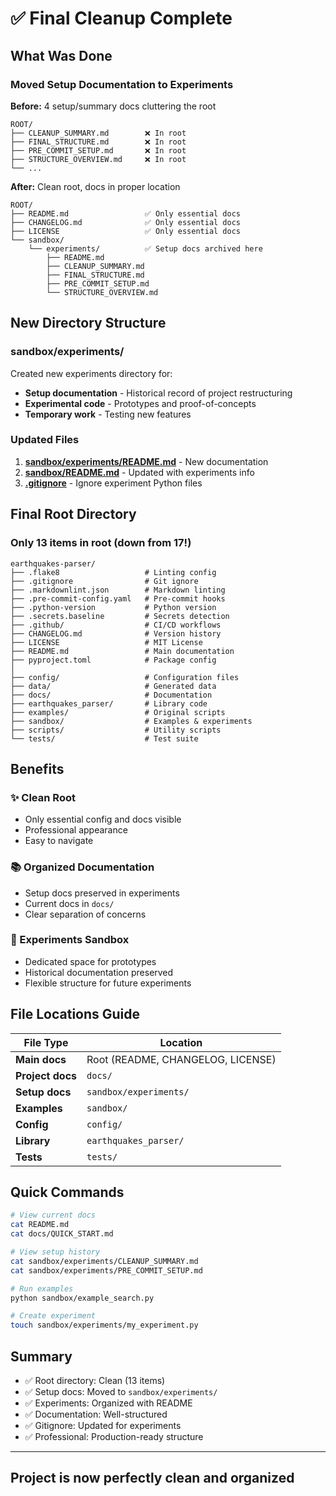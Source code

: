 # ✅ Final Cleanup Complete

## What Was Done

### Moved Setup Documentation to Experiments

**Before:** 4 setup/summary docs cluttering the root

```text
ROOT/
├── CLEANUP_SUMMARY.md        ❌ In root
├── FINAL_STRUCTURE.md        ❌ In root
├── PRE_COMMIT_SETUP.md       ❌ In root
├── STRUCTURE_OVERVIEW.md     ❌ In root
└── ...
```

**After:** Clean root, docs in proper location

```text
ROOT/
├── README.md                 ✅ Only essential docs
├── CHANGELOG.md              ✅ Only essential docs
├── LICENSE                   ✅ Only essential docs
└── sandbox/
    └── experiments/          ✅ Setup docs archived here
        ├── README.md
        ├── CLEANUP_SUMMARY.md
        ├── FINAL_STRUCTURE.md
        ├── PRE_COMMIT_SETUP.md
        └── STRUCTURE_OVERVIEW.md
```

## New Directory Structure

### sandbox/experiments/

Created new experiments directory for:

- **Setup documentation** - Historical record of project restructuring
- **Experimental code** - Prototypes and proof-of-concepts
- **Temporary work** - Testing new features

### Updated Files

1. **[sandbox/experiments/README.md](sandbox/experiments/README.md)** - New documentation
2. **[sandbox/README.md](sandbox/README.md)** - Updated with experiments info
3. **[.gitignore](.gitignore)** - Ignore experiment Python files

## Final Root Directory

### Only 13 items in root (down from 17!)

```text
earthquakes-parser/
├── .flake8                   # Linting config
├── .gitignore                # Git ignore
├── .markdownlint.json        # Markdown linting
├── .pre-commit-config.yaml   # Pre-commit hooks
├── .python-version           # Python version
├── .secrets.baseline         # Secrets detection
├── .github/                  # CI/CD workflows
├── CHANGELOG.md              # Version history
├── LICENSE                   # MIT License
├── README.md                 # Main documentation
├── pyproject.toml            # Package config
│
├── config/                   # Configuration files
├── data/                     # Generated data
├── docs/                     # Documentation
├── earthquakes_parser/       # Library code
├── examples/                 # Original scripts
├── sandbox/                  # Examples & experiments
├── scripts/                  # Utility scripts
└── tests/                    # Test suite
```

## Benefits

### ✨ Clean Root

- Only essential config and docs visible
- Professional appearance
- Easy to navigate

### 📚 Organized Documentation

- Setup docs preserved in experiments
- Current docs in `docs/`
- Clear separation of concerns

### 🧪 Experiments Sandbox

- Dedicated space for prototypes
- Historical documentation preserved
- Flexible structure for future experiments

## File Locations Guide

| File Type | Location |
|-----------|----------|
| **Main docs** | Root (README, CHANGELOG, LICENSE) |
| **Project docs** | `docs/` |
| **Setup docs** | `sandbox/experiments/` |
| **Examples** | `sandbox/` |
| **Config** | `config/` |
| **Library** | `earthquakes_parser/` |
| **Tests** | `tests/` |

## Quick Commands

```bash
# View current docs
cat README.md
cat docs/QUICK_START.md

# View setup history
cat sandbox/experiments/CLEANUP_SUMMARY.md
cat sandbox/experiments/PRE_COMMIT_SETUP.md

# Run examples
python sandbox/example_search.py

# Create experiment
touch sandbox/experiments/my_experiment.py
```

## Summary

- ✅ Root directory: Clean (13 items)
- ✅ Setup docs: Moved to `sandbox/experiments/`
- ✅ Experiments: Organized with README
- ✅ Documentation: Well-structured
- ✅ Gitignore: Updated for experiments
- ✅ Professional: Production-ready structure

---

## Project is now perfectly clean and organized
